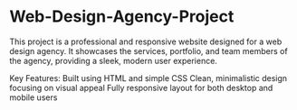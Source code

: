 # Web-Design-Agency-Project
This project is a professional and responsive website designed for a web design agency. It showcases the services, portfolio, and team members of the agency, providing a sleek, modern user experience.

Key Features:
Built using HTML and simple CSS
Clean, minimalistic design focusing on visual appeal
Fully responsive layout for both desktop and mobile users
